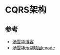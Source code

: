# CQRS架构

## 参考

- [汤雪华博客](https://www.cnblogs.com/netfocus/)
- [汤雪华示例项目enode](https://github.com/tangxuehua/enode)

